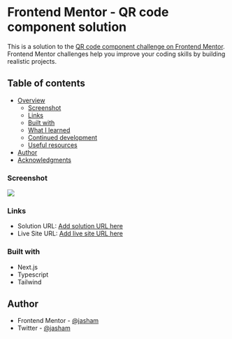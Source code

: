 # Frontend Mentor - QR code component solution

This is a solution to the [QR code component challenge on Frontend Mentor](https://www.frontendmentor.io/challenges/qr-code-component-iux_sIO_H). Frontend Mentor challenges help you improve your coding skills by building realistic projects.

## Table of contents

- [Overview](#overview)
  - [Screenshot](#screenshot)
  - [Links](#links)
  - [Built with](#built-with)
  - [What I learned](#what-i-learned)
  - [Continued development](#continued-development)
  - [Useful resources](#useful-resources)
- [Author](#author)
- [Acknowledgments](#acknowledgments)

### Screenshot

![](./Screenshot.png)

### Links

- Solution URL: [Add solution URL here](https://github.com/jasham/qr-code-component-main)
- Live Site URL: [Add live site URL here](https://glittering-gumdrop-3bce47.netlify.app/)

### Built with

- Next.js
- Typescript
- Tailwind

## Author

- Frontend Mentor - [@jasham](https://www.frontendmentor.io/profile/jasham)
- Twitter - [@jasham](https://www.twitter.com/jasham)

